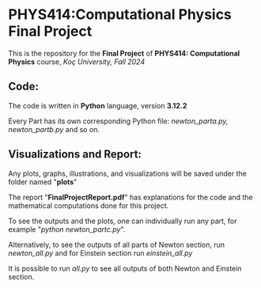 # PHYS414:Computational Physics Final Project
This is the repository for the **Final Project** of **PHYS414: Computational Physics** course, *Koç University, Fall 2024*


## Code:
The code is written in **Python** language, version **3.12.2**

Every Part has its own corresponding Python file: *newton_parta.py, newton_partb.py* and so on.


## Visualizations and Report:
Any plots, graphs, illustrations, and visualizations will be saved under the folder named "**plots**"

The report "**FinalProjectReport.pdf**" has explanations for the code and the mathematical computations done for this project.

To see the outputs and the plots, one can individually run any part, for example "*python newton_partc.py*".

Alternatively, to see the outputs of all parts of Newton section, run *newton_all.py* and for Einstein section run *einstein_all.py*

It is possible to run *all.py* to see all outputs of both Newton and Einstein section.
